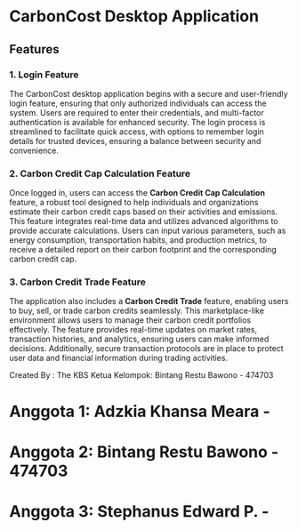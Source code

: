 # CarbonCost Desktop Application

## Features

### 1. Login Feature
The CarbonCost desktop application begins with a secure and user-friendly login feature, ensuring that only authorized individuals can access the system. Users are required to enter their credentials, and multi-factor authentication is available for enhanced security. The login process is streamlined to facilitate quick access, with options to remember login details for trusted devices, ensuring a balance between security and convenience.

### 2. Carbon Credit Cap Calculation Feature
Once logged in, users can access the **Carbon Credit Cap Calculation** feature, a robust tool designed to help individuals and organizations estimate their carbon credit caps based on their activities and emissions. This feature integrates real-time data and utilizes advanced algorithms to provide accurate calculations. Users can input various parameters, such as energy consumption, transportation habits, and production metrics, to receive a detailed report on their carbon footprint and the corresponding carbon credit cap.

### 3. Carbon Credit Trade Feature
The application also includes a **Carbon Credit Trade** feature, enabling users to buy, sell, or trade carbon credits seamlessly. This marketplace-like environment allows users to manage their carbon credit portfolios effectively. The feature provides real-time updates on market rates, transaction histories, and analytics, ensuring users can make informed decisions. Additionally, secure transaction protocols are in place to protect user data and financial information during trading activities.

Created By : The KBS
Ketua Kelompok: Bintang Restu Bawono - 474703

# Anggota 1: Adzkia Khansa Meara - 
# Anggota 2: Bintang Restu Bawono - 474703
# Anggota 3: Stephanus Edward P. - 